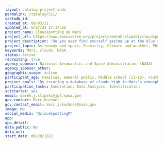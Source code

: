 ```yaml
---
layout: catalog-project-indv
permalink: /catalog/551/
cartodb_id: 
created_at: 08/03/22
updated_at: 6/27/22 17:17:52
project_name: Cloudspotting on Mars
project_url: https://www.zooniverse.org/projects/marek-slipski/cloudspotting-on-mars/
project_description: "Do you ever find yourself gazing up at the blue sky and the tapestries of clouds passing by--sometimes thin and wispy, other times thick and puffy, often in shapes that you could swear are objects you recognize? Have you ever wondered what it would be like to lie down in your astronaut suit on the surface of Mars and look up at clouds in the Martian sky? While no humans have done so yet, we know that clouds are a regular phenomenon in Mars's atmosphere. With the help of telescopes, orbiters, and our rovers' eyes, we've been able to spot them for some time. Clouds are an important area of research on Mars (and on Earth, too) because of their feedback on the climate -- they can reflect incoming sunlight which has a cooling effect and absorb the planet's outgoing infrared radiation which has a warming effect. In fact, clouds may have played a crucial role in sustaining a warm atmosphere on early Mars enabling liquid water to flow and carve out channels we see in the geology today. Whereas Earth clouds are made of liquid water, the cold temperatures and low pressures of Mars today (which prevent liquid water) allow water-ice and carbon-dioxide ice clouds to form. The Mars Climate Sounder, an instrument on the Mars Reconnaissance Orbiter, is able to see clouds at very high altitudes (>30 miles) in the Martian atmosphere and our goal is to map them to better understand their composition and how they form. But we need your help!"
project_topic: Astronomy and space, Chemistry, Climate and weather, Physics
keywords: Mars, clouds, NASA
status: Active
recruiting: true
agency_sponsor: National Aeronautics and Space Administration (NASA)
agency_sponsor_other: 
geographic_scope: online
participant_age: Families, General public, Middle school (11-13), Youth/teen (up to 17)
project_goals: "By creating a database of clouds high in Mars's atmosphere we can better understand how clouds form on Mars, what they're made of, and how they affect the climate."
participation_tasks: Annotation, Data Analysis, Identification
scistarter: yes
email: marek.j.slipski@jpl.nasa.gov
gov_contact: Marc Kuchner
gov_contact_email: marc.j.kuchner@nasa.gov
image: No
social_media: "@cloudspottingM"
app: 
app_detail: 
data_public: No
data_url: 
start_date: 06/28/2022
---
```


